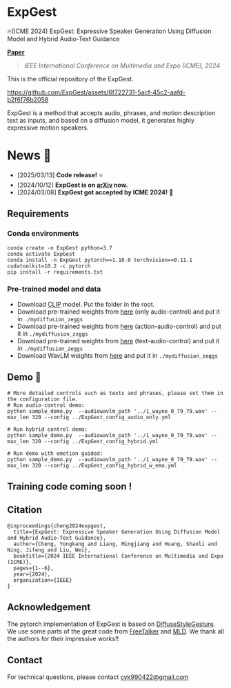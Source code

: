 # ExpGest

🔥(ICME 2024) ExpGest: Expressive Speaker Generation Using Diffusion Model and Hybrid Audio-Text Guidance

**[Paper](https://arxiv.org/abs/2410.09396)**

> *IEEE International Conference on Multimedia and Expo (ICME), 2024*

This is the official repository of the ExpGest.

https://github.com/ExpGest/assets/6f722731-5acf-45c2-aafd-b2f6f76b2058


ExpGest is a method that accepts audio, phrases, and motion description text as inputs, and based on a diffusion model, it generates highly expressive motion speakers.



# News :triangular_flag_on_post:

- [2025/03/13] **Code release!** ⭐
- [2024/10/12] **ExpGest is on [arXiv](https://arxiv.org/abs/2410.09396) now.**
- [2024/03/08] **ExpGest got accepted by ICME 2024!** 🎉
## Requirements

### Conda environments
```
conda create -n ExpGest python=3.7
conda activate ExpGest 
conda install -n ExpGest pytorch==1.10.0 torchvision==0.11.1 cudatoolkit=10.2 -c pytorch
pip install -r requirements.txt
```

### Pre-trained model and data
- Download [CLIP](https://drive.google.com/drive/folders/1CN9J2T1tN-F2R5qfHjOfMkGXP00oka6E?usp=drive_link) model. Put the folder in the root.
- Download pre-trained weights from [here](https://drive.google.com/drive/folders/1GNGsOKTJf6GSrp9OENi0AmA2UkrwLx7u?usp=drive_link) (only audio-control) and put it in `./mydiffusion_zeggs`
- Download pre-trained weights from [here](https://drive.google.com/drive/folders/175TyMLMjzXz5vkCHOmvB9v7YxXcs40Te?usp=drive_link) (action-audio-control) and put it in `./mydiffusion_zeggs`
- Download pre-trained weights from [here](https://drive.google.com/drive/folders/1_l3LMxYZvyWGjn9D9qQVdbPkmClDfI5K?usp=drive_link) (text-audio-control) and put it in `./mydiffusion_zeggs`
- Download WavLM weights from [here](https://drive.google.com/drive/folders/1du41ziM0utAMjCtn-YPM8ZYOI6YplHrq?usp=drive_link) and put it in `./mydiffusion_zeggs` 

## Demo 🎉

```
# More detailed controls such as texts and phrases, please set them in the configuration file.
# Run audio-control demo:
python sample_demo.py  --audiowavlm_path '../1_wayne_0_79_79.wav' --max_len 320 --config ../ExpGest_config_audio_only.yml

# Run hybrid control demo:
python sample_demo.py  --audiowavlm_path '../1_wayne_0_79_79.wav' --max_len 320 --config ../ExpGest_config_hybrid.yml

# Run demo with emotion guided:
python sample_demo.py  --audiowavlm_path '../1_wayne_0_79_79.wav' --max_len 320 --config ../ExpGest_config_hybrid_w_emo.yml
```

## Training code coming soon !



## Citation
```
@inproceedings{cheng2024expgest,
  title={ExpGest: Expressive Speaker Generation Using Diffusion Model and Hybrid Audio-Text Guidance},
  author={Cheng, Yongkang and Liang, Mingjiang and Huang, Shaoli and Ning, Jifeng and Liu, Wei},
  booktitle={2024 IEEE International Conference on Multimedia and Expo (ICME)},
  pages={1--6},
  year={2024},
  organization={IEEE}
}
```

## Acknowledgement
The pytorch implementation of ExpGest is based on [DiffuseStyleGesture](https://github.com/YoungSeng/DiffuseStyleGesture). We use some parts of the great code from [FreeTalker](https://github.com/YoungSeng/FreeTalker) and [MLD](https://github.com/ChenFengYe/motion-latent-diffusion). We thank all the authors for their impressive works!!

## Contact
For technical questions, please contact cyk990422@gmail.com

